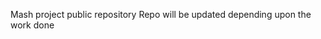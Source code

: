 Mash project public repository
Repo will be updated depending upon the work done





















